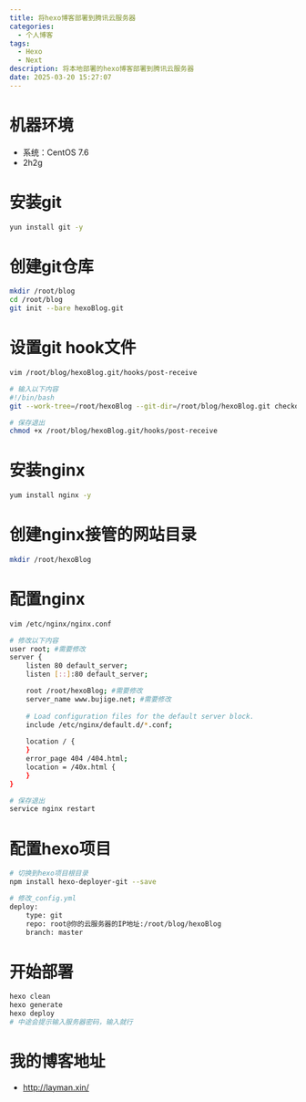 ```yaml
---
title: 将hexo博客部署到腾讯云服务器
categories:
  - 个人博客
tags:
  - Hexo
  - Next
description: 将本地部署的hexo博客部署到腾讯云服务器
date: 2025-03-20 15:27:07
---
```

# 机器环境
- 系统：CentOS 7.6
- 2h2g

# 安装git
```bash
yun install git -y
```

# 创建git仓库
```bash
mkdir /root/blog
cd /root/blog
git init --bare hexoBlog.git
```

# 设置git hook文件
```bash
vim /root/blog/hexoBlog.git/hooks/post-receive

# 输入以下内容
#!/bin/bash
git --work-tree=/root/hexoBlog --git-dir=/root/blog/hexoBlog.git checkout -f

# 保存退出
chmod +x /root/blog/hexoBlog.git/hooks/post-receive
```

# 安装nginx
```bash
yum install nginx -y
```

# 创建nginx接管的网站目录
```bash
mkdir /root/hexoBlog
```

# 配置nginx
```bash
vim /etc/nginx/nginx.conf

# 修改以下内容
user root; #需要修改
server {
	listen 80 default_server;
	listen [::]:80 default_server;

	root /root/hexoBlog; #需要修改
	server_name www.bujige.net; #需要修改
	
	# Load configuration files for the default server block.
	include /etc/nginx/default.d/*.conf;
	
	location / {
	}
	error_page 404 /404.html;
	location = /40x.html {
	}
}

# 保存退出
service nginx restart
```

# 配置hexo项目
```bash
# 切换到hexo项目根目录
npm install hexo-deployer-git --save

# 修改_config.yml
deploy:
	type: git
	repo: root@你的云服务器的IP地址:/root/blog/hexoBlog
	branch: master
```

# 开始部署
```bash
hexo clean
hexo generate
hexo deploy
# 中途会提示输入服务器密码，输入就行
```

# 我的博客地址
- http://layman.xin/